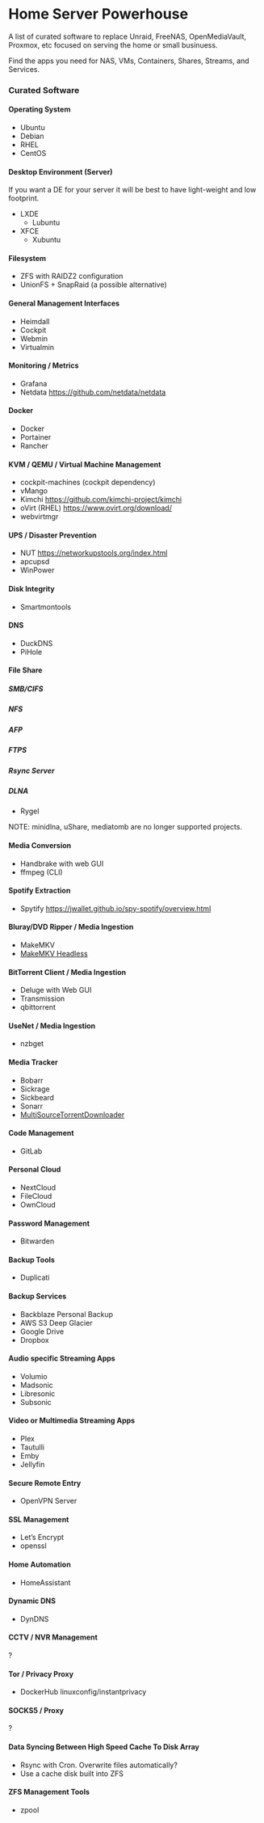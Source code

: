 # Home Server Powerhouse

A list of curated software to replace Unraid, FreeNAS, OpenMediaVault, Proxmox, etc focused on serving the home or small businuess.

Find the apps you need for NAS, VMs, Containers, Shares, Streams, and Services.

### Curated Software

#### Operating System

* Ubuntu
* Debian
* RHEL
* CentOS

#### Desktop Environment (Server)

If you want a DE for your server it will be best to have light-weight and low footprint.

* LXDE
  - Lubuntu
* XFCE
  - Xubuntu

#### Filesystem
* ZFS with RAIDZ2 configuration
* UnionFS + SnapRaid (a possible alternative)

#### General Management Interfaces
* Heimdall
* Cockpit
* Webmin
* Virtualmin

#### Monitoring / Metrics

* Grafana
* Netdata
https://github.com/netdata/netdata

#### Docker
* Docker
* Portainer
* Rancher

#### KVM / QEMU / Virtual Machine Management
* cockpit-machines (cockpit dependency)
* vMango
* Kimchi
https://github.com/kimchi-project/kimchi
* oVirt (RHEL)
https://www.ovirt.org/download/
* webvirtmgr

#### UPS / Disaster Prevention
* NUT
https://networkupstools.org/index.html
* apcupsd
* WinPower

#### Disk Integrity
* Smartmontools

#### DNS
* DuckDNS
* PiHole

#### File Share

##### SMB/CIFS

##### NFS

##### AFP

##### FTPS

##### Rsync Server

##### DLNA

* Rygel

NOTE: minidlna, uShare, mediatomb are no longer supported projects.

#### Media Conversion
* Handbrake with web GUI
* ffmpeg (CLI)

#### Spotify Extraction
* Spytify
https://jwallet.github.io/spy-spotify/overview.html

#### Bluray/DVD Ripper / Media Ingestion
* MakeMKV
* [MakeMKV Headless](https://github.com/jlesage/docker-makemkv)

#### BitTorrent Client / Media Ingestion
* Deluge with Web GUI
* Transmission
* qbittorrent

#### UseNet / Media Ingestion
* nzbget

#### Media Tracker
* Bobarr
* Sickrage
* Sickbeard
* Sonarr
* [MultiSourceTorrentDownloader](https://github.com/aivarasatk/MultiSourceTorrentDownloader)

#### Code Management
* GitLab

#### Personal Cloud
* NextCloud
* FileCloud
* OwnCloud

#### Password Management
* Bitwarden

#### Backup Tools
* Duplicati

#### Backup Services
* Backblaze Personal Backup
* AWS S3 Deep Glacier
* Google Drive
* Dropbox

#### Audio specific Streaming Apps
* Volumio
* Madsonic
* Libresonic
* Subsonic

#### Video or Multimedia Streaming Apps
* Plex
* Tautulli
* Emby
* Jellyfin

#### Secure Remote Entry
* OpenVPN Server

#### SSL Management
* Let’s Encrypt
* openssl

#### Home Automation
* HomeAssistant

#### Dynamic DNS
* DynDNS

#### CCTV / NVR Management
?

#### Tor / Privacy Proxy
* DockerHub linuxconfig/instantprivacy

#### SOCKS5 / Proxy
?

#### Data Syncing Between High Speed Cache To Disk Array
* Rsync with Cron. Overwrite files automatically?
* Use a cache disk built into ZFS

#### ZFS Management Tools

* zpool

